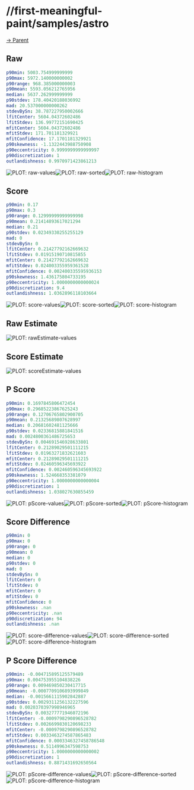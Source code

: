 
# //first-meaningful-paint/samples/astro

[→ Parent](../..)


## Raw


```yaml
p90min: 5003.754999999999
p90max: 5972.140000000002
p90range: 968.385000000003
p90mean: 5593.056212765956
median: 5637.262999999999
p90stdev: 178.40420188036992
mad: 20.537000000000262
stdevBySn: 38.787227950002666
lfitCenter: 5604.04372602486
lfitStdev: 136.99772151690425
mfitCenter: 5604.04372602486
mfitStdev: 171.701181329921
mfitConfidence: 17.1701181329921
p90skewness: -1.1322443988750908
p90eccentricity: 0.9999999999999997
p90discretization: 1
outlandishness: 0.9970971423861213

```

![PLOT: raw-values](./raw/values.svg)![PLOT: raw-sorted](./raw/sorted.svg)![PLOT: raw-histogram](./raw/histogram.svg)
## Score


```yaml
p90min: 0.17
p90max: 0.3
p90range: 0.12999999999999998
p90mean: 0.21414893617021294
median: 0.21
p90stdev: 0.02349330255255129
mad: 0
stdevBySn: 0
lfitCenter: 0.21427792162669632
lfitStdev: 0.01915190710815855
mfitCenter: 0.21427792162669632
mfitStdev: 0.024003355959361528
mfitConfidence: 0.002400335595936153
p90skewness: 1.436175804733195
p90eccentricity: 1.0000000000000024
p90discretization: 9.4
outlandishness: 1.0362896118103664

```

![PLOT: score-values](./score/values.svg)![PLOT: score-sorted](./score/sorted.svg)![PLOT: score-histogram](./score/histogram.svg)
## Raw Estimate

![PLOT: rawEstimate-values](./rawEstimate/values.svg)
## Score Estimate

![PLOT: scoreEstimate-values](./scoreEstimate/values.svg)
## P Score


```yaml
p90min: 0.1697845806472454
p90max: 0.29685223867625243
p90range: 0.12706765802900705
p90mean: 0.21325689807628997
median: 0.20681602481125666
p90stdev: 0.02336815881841516
mad: 0.0024800361486725653
stdevBySn: 0.004691546928633801
lfitCenter: 0.21289029501111215
lfitStdev: 0.01963271832621603
mfitCenter: 0.21289029501111215
mfitStdev: 0.02460596345693922
mfitConfidence: 0.002460596345693922
p90skewness: 1.524668353381079
p90eccentricity: 1.0000000000000004
p90discretization: 1
outlandishness: 1.038027630855459

```

![PLOT: pScore-values](./pScore/values.svg)![PLOT: pScore-sorted](./pScore/sorted.svg)![PLOT: pScore-histogram](./pScore/histogram.svg)
## Score Difference


```yaml
p90min: 0
p90max: 0
p90range: 0
p90mean: 0
median: 0
p90stdev: 0
mad: 0
stdevBySn: 0
lfitCenter: 0
lfitStdev: 0
mfitCenter: 0
mfitStdev: 0
mfitConfidence: 0
p90skewness: .nan
p90eccentricity: .nan
p90discretization: 94
outlandishness: .nan

```

![PLOT: score-difference-values](./score-difference/values.svg)![PLOT: score-difference-sorted](./score-difference/sorted.svg)![PLOT: score-difference-histogram](./score-difference/histogram.svg)
## P Score Difference


```yaml
p90min: -0.004715895125579489
p90max: 0.004753955104838226
p90range: 0.009469850230417715
p90mean: -0.0007709106893999849
median: -0.0015661115902842887
p90stdev: 0.0029311256132227596
mad: 0.0020370397998946965
stdevBySn: 0.003277771946072196
lfitCenter: -0.0009798290896528782
lfitStdev: 0.0026699830120698233
mfitCenter: -0.0009798290896528782
mfitStdev: 0.0033463274587865483
mfitConfidence: 0.0003346327458786548
p90skewness: 0.5114996347598753
p90eccentricity: 1.0000000000000002
p90discretization: 1
outlandishness: 0.8871431692650564

```

![PLOT: pScore-difference-values](./pScore-difference/values.svg)![PLOT: pScore-difference-sorted](./pScore-difference/sorted.svg)![PLOT: pScore-difference-histogram](./pScore-difference/histogram.svg)